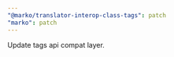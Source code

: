 ```yaml
---
"@marko/translator-interop-class-tags": patch
"marko": patch
---
```


Update tags api compat layer.
